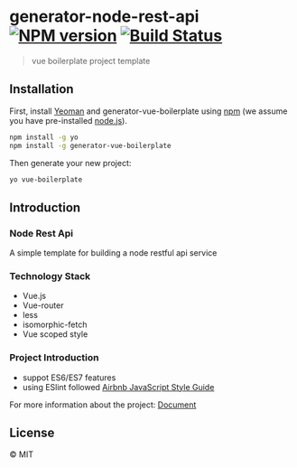 # generator-node-rest-api [![NPM version][npm-image]][npm-url] [![Build Status][travis-image]][travis-url]
>  vue boilerplate project template

## Installation

First, install [Yeoman](http://yeoman.io) and generator-vue-boilerplate using [npm](https://www.npmjs.com/) (we assume you have pre-installed [node.js](https://nodejs.org/)).

```bash
npm install -g yo
npm install -g generator-vue-boilerplate
```

Then generate your new project:

```bash
yo vue-boilerplate
```

## Introduction

### Node Rest Api

A simple template for building a node restful api service

### Technology Stack
- Vue.js
- Vue-router
- less
- isomorphic-fetch
- Vue scoped style

### Project Introduction
- suppot ES6/ES7 features
- using ESlint followed [Airbnb JavaScript Style Guide](https://github.com/airbnb/javascript)

For more information about the project: [Document](generators/app/templates/-vue-boilerplate/README.md)

## License

 © MIT


[npm-image]: https://badge.fury.io/js/generator-node-rest-api.svg
[npm-url]: https://npmjs.org/package/generator-node-rest-api
[travis-image]: https://travis-ci.org/Cody2333/generator-node-rest-api.svg?branch=master
[travis-url]: https://travis-ci.org/Cody2333/generator-node-rest-api

